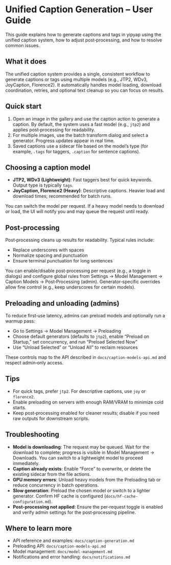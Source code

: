 # Unified Caption Generation – User Guide

This guide explains how to generate captions and tags in yipyap using the unified caption system, how to adjust post‑processing, and how to resolve common issues.

## What it does

The unified caption system provides a single, consistent workflow to generate captions or tags using multiple models (e.g., JTP2, WDv3, JoyCaption, Florence2). It automatically handles model loading, download coordination, retries, and optional text cleanup so you can focus on results.

## Quick start

1. Open an image in the gallery and use the caption action to generate a caption. By default, the system uses a fast model (e.g., `jtp2`) and applies post‑processing for readability.
2. For multiple images, use the batch transform dialog and select a generator. Progress updates appear in real time.
3. Saved captions use a sidecar file based on the model’s type (for example, `.tags` for taggers, `.caption` for sentence captions).

## Choosing a caption model

- **JTP2, WDv3 (Lightweight)**: Fast taggers best for quick keywords. Output type is typically `tags`.
- **JoyCaption, Florence2 (Heavy)**: Descriptive captions. Heavier load and download times; recommended for batch runs.

You can switch the model per request. If a heavy model needs to download or load, the UI will notify you and may queue the request until ready.

## Post‑processing

Post‑processing cleans up results for readability. Typical rules include:

- Replace underscores with spaces
- Normalize spacing and punctuation
- Ensure terminal punctuation for long sentences

You can enable/disable post‑processing per request (e.g., a toggle in dialogs) and configure global rules from Settings → Model Management → Caption Models → Post‑Processing (admin). Generator‑specific overrides allow fine control (e.g., keep underscores for certain models).

## Preloading and unloading (admins)

To reduce first‑use latency, admins can preload models and optionally run a warmup pass:

- Go to Settings → Model Management → Preloading
- Choose default generators (defaults to `jtp2`), enable “Preload on Startup,” set concurrency, and run “Preload Selected Now”
- Use “Unload Selected” or “Unload All” to reclaim resources

These controls map to the API described in `docs/caption-models-api.md` and respect admin‑only access.

## Tips

- For quick tags, prefer `jtp2`. For descriptive captions, use `joy` or `florence2`.
- Enable preloading on servers with enough RAM/VRAM to minimize cold starts.
- Keep post‑processing enabled for cleaner results; disable if you need raw outputs for downstream scripts.

## Troubleshooting

- **Model is downloading**: The request may be queued. Wait for the download to complete; progress is visible in Model Management → Downloads. You can switch to a lightweight model to proceed immediately.
- **Caption already exists**: Enable “Force” to overwrite, or delete the existing sidecar from the file actions.
- **GPU memory errors**: Unload heavy models from the Preloading tab or reduce concurrency in batch operations.
- **Slow generation**: Preload the chosen model or switch to a lighter generator. Confirm HF cache is configured (`docs/hf-cache-configuration.md`).
- **Post‑processing not applied**: Ensure the per‑request toggle is enabled and verify admin settings for the post‑processing pipeline.

## Where to learn more

- API reference and examples: `docs/caption-generation.md`
- Preloading API: `docs/caption-models-api.md`
- Model management: `docs/model-management.md`
- Notifications and error handling: `docs/notifications.md`
